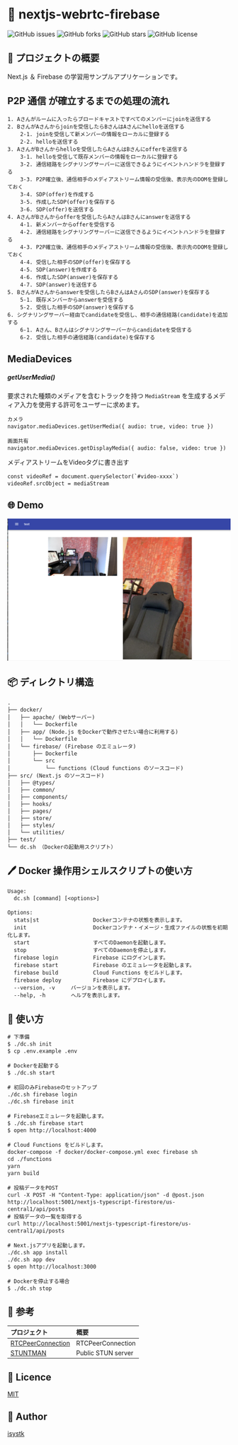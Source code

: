 🌙 nextjs-webrtc-firebase
====

![GitHub issues](https://img.shields.io/github/issues/isystk/nextjs-webrtc-firebase)
![GitHub forks](https://img.shields.io/github/forks/isystk/nextjs-webrtc-firebase)
![GitHub stars](https://img.shields.io/github/stars/isystk/nextjs-webrtc-firebase)
![GitHub license](https://img.shields.io/github/license/isystk/nextjs-webrtc-firebase)

## 📗 プロジェクトの概要

Next.js ＆ Firebase の学習用サンプルアプリケーションです。

## P2P 通信 が確立するまでの処理の流れ

```
1. Aさんがルームに入ったらブロードキャストですべてのメンバーにjoinを送信する
2. BさんがAさんからjoinを受信したらBさんはAさんにhelloを送信する
    2-1. joinを受信して新メンバーの情報をローカルに登録する
    2-2. helloを送信する
3. AさんがBさんからhelloを受信したらAさんはBさんにofferを送信する
    3-1. helloを受信して既存メンバーの情報をローカルに登録する
    3-2. 通信経路をシグナリングサーバーに送信できるようにイベントハンドラを登録する
    3-3. P2P確立後、通信相手のメディアストリーム情報の受信後、表示先のDOMを登録しておく
    3-4. SDP(offer)を作成する
    3-5. 作成したSDP(offer)を保存する
    3-6. SDP(offer)を送信する
4. AさんがBさんからofferを受信したらAさんはBさんにanswerを送信する
    4-1. 新メンバーからofferを受信する
    4-2. 通信経路をシグナリングサーバーに送信できるようにイベントハンドラを登録する
    4-3. P2P確立後、通信相手のメディアストリーム情報の受信後、表示先のDOMを登録しておく
    4-4. 受信した相手のSDP(offer)を保存する
    4-5. SDP(answer)を作成する
    4-6. 作成したSDP(answer)を保存する
    4-7. SDP(answer)を送信する
5. BさんがAさんからanswerを受信したらBさんはAさんのSDP(answer)を保存する
    5-1. 既存メンバーからanswerを受信する
    5-2. 受信した相手のSDP(answer)を保存する
6. シグナリングサーバー経由でcandidateを受信し、相手の通信経路(candidate)を追加する
    6-1. Aさん、Bさんはシグナリングサーバーからcandidateを受信する
    6-2. 受信した相手の通信経路(candidate)を保存する
```

## MediaDevices

##### getUserMedia()

要求された種類のメディアを含むトラックを持つ `MediaStream` を生成するメディア入力を使用する許可をユーザーに求めます。
```
カメラ
navigator.mediaDevices.getUserMedia({ audio: true, video: true })

画面共有
navigator.mediaDevices.getDisplayMedia({ audio: false, video: true })
```

メディアストリームをVideoタグに書き出す
```
const videoRef = document.querySelector(`#video-xxxx`)
videoRef.srcObject = mediaStream
```

## 🌐 Demo

![投稿画面](./app.png "投稿画面")


## 📦 ディレクトリ構造

```
.
├── docker/
│   ├── apache/ (Webサーバー)
│   │   └── Dockerfile
│   ├── app/ (Node.js をDockerで動作させたい場合に利用する)
│   │   └── Dockerfile
│   └── firebase/ (Firebase のエミュレータ)
│       ├── Dockerfile
│       └── src
│           └── functions (Cloud functions のソースコード)
├── src/ (Next.js のソースコード)
│   ├── @types/
│   ├── common/
│   ├── components/
│   ├── hooks/
│   ├── pages/
│   ├── store/
│   ├── styles/
│   └── utilities/
├── test/
└── dc.sh （Dockerの起動用スクリプト）
```

## 🖊️ Docker 操作用シェルスクリプトの使い方

```
Usage:
  dc.sh [command] [<options>]

Options:
  stats|st                 Dockerコンテナの状態を表示します。
  init                     Dockerコンテナ・イメージ・生成ファイルの状態を初期化します。
  start                    すべてのDaemonを起動します。
  stop                     すべてのDaemonを停止します。
  firebase login           Firebase にログインします。
  firebase start           Firebase のエミュレータを起動します。
  firebase build           Cloud Functions をビルドします。
  firebase deploy          Firebase にデプロイします。
  --version, -v     バージョンを表示します。
  --help, -h        ヘルプを表示します。
```


## 💬 使い方

```
# 下準備
$ ./dc.sh init
$ cp .env.example .env

# Dockerを起動する
$ ./dc.sh start

# 初回のみFirebaseのセットアップ
./dc.sh firebase login
./dc.sh firebase init

# Firebaseエミュレータを起動します。
$ ./dc.sh firebase start
$ open http://localhost:4000

# Cloud Functions をビルドします。
docker-compose -f docker/docker-compose.yml exec firebase sh
cd ./functions
yarn
yarn build

# 投稿データをPOST
curl -X POST -H "Content-Type: application/json" -d @post.json http://localhost:5001/nextjs-typescript-firestore/us-central1/api/posts
# 投稿データの一覧を取得する
curl http://localhost:5001/nextjs-typescript-firestore/us-central1/api/posts

# Next.jsアプリを起動します。
./dc.sh app install
./dc.sh app dev
$ open http://localhost:3000

# Dockerを停止する場合
$ ./dc.sh stop
```

## 🎨 参考

| プロジェクト| 概要|
| :---------------------------------------| :-------------------------------|
| [RTCPeerConnection](https://developer.mozilla.org/ja/docs/Web/API/RTCPeerConnection)| RTCPeerConnection |
| [STUNTMAN](http://www.stunprotocol.org/)| Public STUN server |


## 🎫 Licence

[MIT](https://github.com/isystk/nextjs-webrtc-firebase/blob/master/LICENSE)

## 👀 Author

[isystk](https://github.com/isystk)

